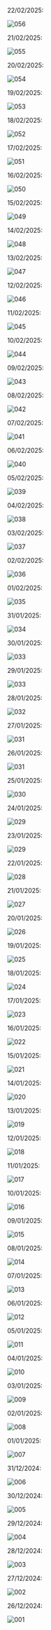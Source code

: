 22/02/2025:

![056](DevNotes/2025_02/2025_02_22.svg)

21/02/2025:

![055](DevNotes/2025_02/2025_02_21.svg)

20/02/2025:

![054](DevNotes/2025_02/2025_02_20.svg)

19/02/2025:

![053](DevNotes/2025_02/2025_02_19.svg)

18/02/2025:

![052](DevNotes/2025_02/2025_02_18.svg)

17/02/2025:

![051](DevNotes/2025_02/2025_02_17.svg)

16/02/2025:

![050](DevNotes/2025_02/2025_02_16.svg)

15/02/2025:

![049](DevNotes/2025_02/2025_02_15.svg)

14/02/2025:

![048](DevNotes/2025_02/2025_02_14.svg)

13/02/2025:

![047](DevNotes/2025_02/2025_02_13.svg)

12/02/2025:

![046](DevNotes/2025_02/2025_02_12.svg)

11/02/2025:

![045](DevNotes/2025_02/2025_02_11.svg)

10/02/2025:

![044](DevNotes/2025_02/2025_02_10.svg)

09/02/2025:

![043](DevNotes/2025_02/2025_02_09.svg)

08/02/2025:

![042](DevNotes/2025_02/2025_02_08.svg)

07/02/2025:

![041](DevNotes/2025_02/2025_02_07.svg)

06/02/2025:

![040](DevNotes/2025_02/2025_02_06.svg)

05/02/2025:

![039](DevNotes/2025_02/2025_02_05.svg)

04/02/2025:

![038](DevNotes/2025_02/2025_02_04.svg)

03/02/2025:

![037](DevNotes/2025_02/2025_02_03.svg)

02/02/2025:

![036](DevNotes/2025_02/2025_02_02.svg)

01/02/2025:

![035](DevNotes/2025_02/2025_02_01.svg)

31/01/2025:

![034](DevNotes/2025_01/2025_01_31.svg)

30/01/2025:

![033](DevNotes/2025_01/2025_01_30.svg)

29/01/2025:

![033](DevNotes/2025_01/2025_01_29.svg)

28/01/2025:

![032](DevNotes/2025_01/2025_01_28.svg)

27/01/2025:

![031](DevNotes/2025_01/2025_01_27.svg)

26/01/2025:

![031](DevNotes/2025_01/2025_01_26_b.svg)

25/01/2025:

![030](DevNotes/2025_01/2025_01_25.svg)

24/01/2025:

![029](DevNotes/2025_01/2025_01_24.svg)

23/01/2025:

![029](DevNotes/2025_01/2025_01_23.svg)

22/01/2025:

![028](DevNotes/2025_01/2025_01_22.svg)

21/01/2025:

![027](DevNotes/2025_01/2025_01_21.svg)

20/01/2025:

![026](DevNotes/2025_01/2025_01_20.svg)

19/01/2025:

![025](DevNotes/2025_01/2025_01_19.svg)

18/01/2025:

![024](DevNotes/2025_01/2025_01_18.svg)

17/01/2025:

![023](DevNotes/2025_01/2025_01_17.svg)

16/01/2025:

![022](DevNotes/2025_01/2025_01_16.svg)

15/01/2025:

![021](DevNotes/2025_01/2025_01_15.svg)

14/01/2025:

![020](DevNotes/2025_01/2025_01_14.svg)

13/01/2025:

![019](DevNotes/2025_01/2025_01_13.svg)

12/01/2025:

![018](DevNotes/2025_01/2025_01_12.svg)

11/01/2025:

![017](DevNotes/2025_01/2025_01_11.svg)

10/01/2025:

![016](DevNotes/2025_01/2025_01_10.svg)

09/01/2025:

![015](DevNotes/2025_01/2025_01_09.svg)

08/01/2025:

![014](DevNotes/2025_01/2025_01_08.svg)

07/01/2025:

![013](DevNotes/2025_01/2025_01_07.svg)

06/01/2025:

![012](DevNotes/2025_01/2025_01_06.svg)

05/01/2025:

![011](DevNotes/2025_01/2025_01_05.svg)

04/01/2025:

![010](DevNotes/2025_01/2025_01_04.svg)

03/01/2025:

![009](DevNotes/2025_01/2025_01_03.svg)

02/01/2025:

![008](DevNotes/2025_01/2025_01_02.svg)

01/01/2025:

![007](DevNotes/2025_01/2025_01_01.svg)

31/12/2024:

![006](DevNotes/2024_12/2024_12_31.svg)

30/12/2024:

![005](DevNotes/2024_12/2024_12_30.svg)

29/12/2024:

![004](DevNotes/2024_12/2024_12_29.svg)

28/12/2024:

![003](DevNotes/2024_12/2024_12_28.svg)

27/12/2024:

![002](DevNotes/2024_12/2024_12_27.svg)

26/12/2024:

![001](DevNotes/2024_12/2024_12_26.svg)

